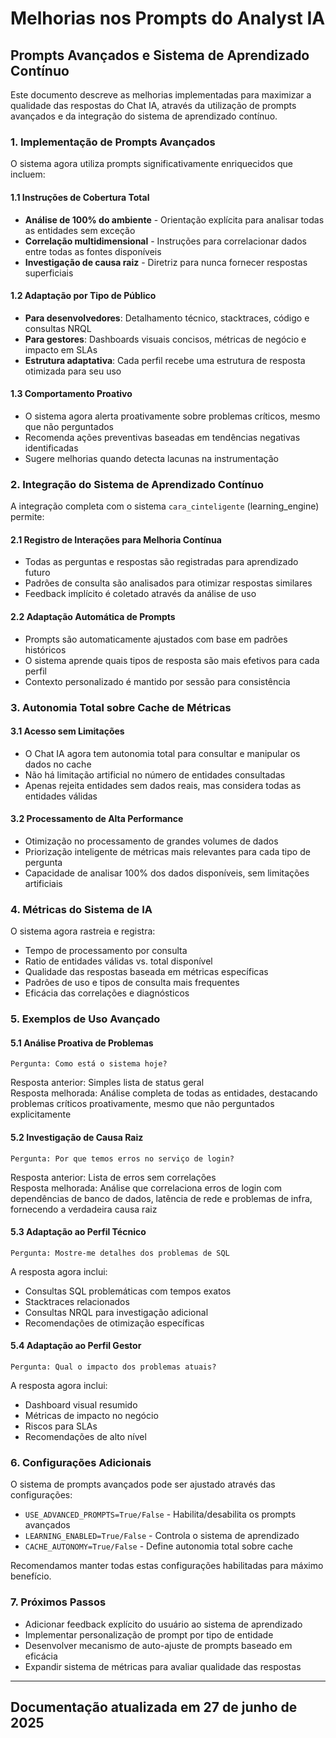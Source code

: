 # Melhorias nos Prompts do Analyst IA

## Prompts Avançados e Sistema de Aprendizado Contínuo

Este documento descreve as melhorias implementadas para maximizar a qualidade das respostas do Chat IA, através da utilização de prompts avançados e da integração do sistema de aprendizado contínuo.

### 1. Implementação de Prompts Avançados

O sistema agora utiliza prompts significativamente enriquecidos que incluem:

#### 1.1 Instruções de Cobertura Total

- **Análise de 100% do ambiente** - Orientação explícita para analisar todas as entidades sem exceção
- **Correlação multidimensional** - Instruções para correlacionar dados entre todas as fontes disponíveis
- **Investigação de causa raiz** - Diretriz para nunca fornecer respostas superficiais

#### 1.2 Adaptação por Tipo de Público

- **Para desenvolvedores**: Detalhamento técnico, stacktraces, código e consultas NRQL
- **Para gestores**: Dashboards visuais concisos, métricas de negócio e impacto em SLAs
- **Estrutura adaptativa**: Cada perfil recebe uma estrutura de resposta otimizada para seu uso

#### 1.3 Comportamento Proativo

- O sistema agora alerta proativamente sobre problemas críticos, mesmo que não perguntados
- Recomenda ações preventivas baseadas em tendências negativas identificadas
- Sugere melhorias quando detecta lacunas na instrumentação

### 2. Integração do Sistema de Aprendizado Contínuo

A integração completa com o sistema `cara_cinteligente` (learning_engine) permite:

#### 2.1 Registro de Interações para Melhoria Contínua

- Todas as perguntas e respostas são registradas para aprendizado futuro
- Padrões de consulta são analisados para otimizar respostas similares
- Feedback implícito é coletado através da análise de uso

#### 2.2 Adaptação Automática de Prompts

- Prompts são automaticamente ajustados com base em padrões históricos
- O sistema aprende quais tipos de resposta são mais efetivos para cada perfil
- Contexto personalizado é mantido por sessão para consistência

### 3. Autonomia Total sobre Cache de Métricas

#### 3.1 Acesso sem Limitações

- O Chat IA agora tem autonomia total para consultar e manipular os dados no cache
- Não há limitação artificial no número de entidades consultadas
- Apenas rejeita entidades sem dados reais, mas considera todas as entidades válidas

#### 3.2 Processamento de Alta Performance

- Otimização no processamento de grandes volumes de dados
- Priorização inteligente de métricas mais relevantes para cada tipo de pergunta
- Capacidade de analisar 100% dos dados disponíveis, sem limitações artificiais

### 4. Métricas do Sistema de IA

O sistema agora rastreia e registra:

- Tempo de processamento por consulta
- Ratio de entidades válidas vs. total disponível
- Qualidade das respostas baseada em métricas específicas
- Padrões de uso e tipos de consulta mais frequentes
- Eficácia das correlações e diagnósticos

### 5. Exemplos de Uso Avançado

#### 5.1 Análise Proativa de Problemas

```text
Pergunta: Como está o sistema hoje?
```

Resposta anterior: Simples lista de status geral  
Resposta melhorada: Análise completa de todas as entidades, destacando problemas críticos proativamente, mesmo que não perguntados explicitamente

#### 5.2 Investigação de Causa Raiz

```text
Pergunta: Por que temos erros no serviço de login?
```

Resposta anterior: Lista de erros sem correlações  
Resposta melhorada: Análise que correlaciona erros de login com dependências de banco de dados, latência de rede e problemas de infra, fornecendo a verdadeira causa raiz

#### 5.3 Adaptação ao Perfil Técnico

```text
Pergunta: Mostre-me detalhes dos problemas de SQL
```

A resposta agora inclui:

- Consultas SQL problemáticas com tempos exatos
- Stacktraces relacionados
- Consultas NRQL para investigação adicional
- Recomendações de otimização específicas

#### 5.4 Adaptação ao Perfil Gestor

```text
Pergunta: Qual o impacto dos problemas atuais?
```

A resposta agora inclui:

- Dashboard visual resumido
- Métricas de impacto no negócio
- Riscos para SLAs
- Recomendações de alto nível

### 6. Configurações Adicionais

O sistema de prompts avançados pode ser ajustado através das configurações:

- `USE_ADVANCED_PROMPTS=True/False` - Habilita/desabilita os prompts avançados
- `LEARNING_ENABLED=True/False` - Controla o sistema de aprendizado
- `CACHE_AUTONOMY=True/False` - Define autonomia total sobre cache

Recomendamos manter todas estas configurações habilitadas para máximo benefício.

### 7. Próximos Passos

- Adicionar feedback explícito do usuário ao sistema de aprendizado
- Implementar personalização de prompt por tipo de entidade
- Desenvolver mecanismo de auto-ajuste de prompts baseado em eficácia
- Expandir sistema de métricas para avaliar qualidade das respostas

---

## Documentação atualizada em 27 de junho de 2025
